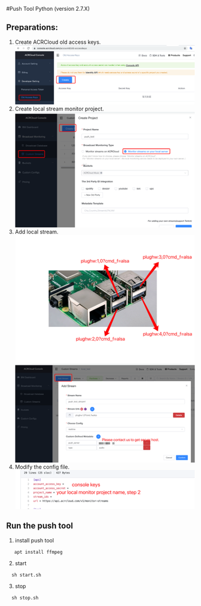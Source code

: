 #Push Tool Python (version 2.7.X)

## Preparations: 
1. Create ACRCloud old access keys.
![image](https://github.com/acrcloud/live_stream_client/blob/master/local_push_stream_tool/tutorial_image/create_old_accesskeys.png) <br>
2. Create local stream monitor project.
![image](https://github.com/acrcloud/live_stream_client/blob/master/local_push_stream_tool/tutorial_image/create_local_streams.png) <br>
3. Add local stream.
![image](https://github.com/acrcloud/live_stream_client/blob/master/local_push_stream_tool/tutorial_image/raspberry-pi-3-model-b-plus_usb_url.png) <br>
![image](https://github.com/acrcloud/live_stream_client/blob/master/local_push_stream_tool/tutorial_image/add_streams.png) <br>
4. Modify the config file.
![image](https://github.com/acrcloud/live_stream_client/blob/master/local_push_stream_tool/tutorial_image/modify_config_file.png) <br>
 
## Run the push tool
1. install push tool
```
   apt install ffmpeg
```
2. start
```shell
  sh start.sh 
```
3. stop
```shell
  sh stop.sh
```
